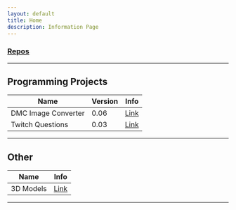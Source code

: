 ```yaml
---
layout: default
title: Home
description: Information Page
---
```

### [Repos](https://github.com/Ryason?tab=repositories)
---

## Programming Projects

| Name | Version | Info | 
| ---- | ------- | ---- |
| DMC Image Converter | 0.06 | [Link](./DMC-Converter.md) | 
| Twitch Questions | 0.03 | [Link](./Twitch-Questions.html)|

---

## Other

| Name | Info | 
| ---- | ---- |
| 3D Models | [Link](./Blender.md) |

---
